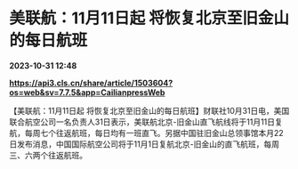 # 美联航：11月11日起 将恢复北京至旧金山的每日航班

**2023-10-31 12:48**

**https://api3.cls.cn/share/article/1503604?os=web&sv=7.7.5&app=CailianpressWeb**

【美联航：11月11日起 将恢复北京至旧金山的每日航班】财联社10月31日电，美国联合航空公司一名负责人31日表示，美联航北京-旧金山直飞航线将于11月11日复航，每周七个往返航班，每日均有一班直飞。另据中国驻旧金山总领事馆本月22日发布消息，中国国际航空公司将于11月1日复航北京-旧金山的直飞航班，每周三、六两个往返航班。